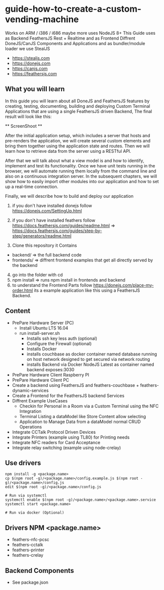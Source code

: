 # guide-how-to-create-a-custom-vending-machine
Works on ARM / i386 / i686 maybe more uses NodeJS 8+
This Guide uses as Backend FeathersJS Rest + Realtime and as Frontend Diffrent DoneJS/CanJS Components and Applications
and as bundler/module loader we use StealJS
- https://stealjs.com
- https://donejs.com
- https://canjs.com
- https://feathersjs.com

## What you will learn
In this guide you will learn about all DoneJS and FeathersJS features by creating, testing, documenting, building and deploying Custom Terminal Applications that are using a single FeathersJS driven Backend, The final result will look like this:

** ScreenShoot **

After the initial application setup, which includes a server that hosts and pre-renders the application, we will create several custom elements and bring them together using the application state and routes. Then we will learn how to retrieve data from the server using a RESTful API.

After that we will talk about what a view model is and how to identify, implement and test its functionality. Once we have unit tests running in the browser, we will automate running them locally from the command line and also on a continuous integration server. In the subsequent chapters, we will show how to easily import other modules into our application and how to set up a real-time connection.

Finally, we will describe how to build and deploy our application

1. if you don't have installed donejs follow
https://donejs.com/SettingUp.html
2. if you don't have installed feathers follow
https://docs.feathersjs.com/guides/readme.html => https://docs.feathersjs.com/guides/step-by-step/generators/readme.html

3. Clone this repository it Contains 
- backend/ => the full backend code
- frontends/ => diffrent frontend examples that get all directly served by the backend
4. go into the folder with cd
5. npm install => runs npm install in frontends and backend
6. to understand the Frontend Parts follow https://donejs.com/place-my-order.html its a example application like this using a FeathersJS Backend.




## Content
- PrePare Hardware Server (PC)
  - Install Ubuntu LTS 16.04
  - run install-server.sh
    - Installs ssh key less auth (optional)
    - Configure the Firewall (optional)
    - Installs Docker
    - installs couchbase as docker container named database running on host network designed to get secured via network routing
    - installs Backend via Docker NodeJS Latest as container named backend exposes:3030
- PrePare Hardware Client Raspberry PI
- PrePare Hardware Client PC 
- Create a backend using FeathersJS and feathers-couchbase + feathers-dynamic-services
- Create a Frontend for the FeathersJS backend Services
- Diffrent Example UseCases
  - Checkin for Personal in a Room via a Custom Terminal using the NFC Integration
  - Terminal Listing a dataModel like Store Content allow selecting
  - Application to Manage Data from a dataModel normal CRUD Operations
- Integrate CCTalk Protocol Driven Devices
- Integrate Printers (example using TL80) for Printing needs
- Integrate NFC readers for Card Acceptance
- Integrate relay switching (example using node-crelay)



## Use drivers
```
npm install -g <package.name>
cp $(npm root -g)/<package.name>/config.example.js $(npm root -g)/<package.name>/config.js
edit $(npm root -g)/<package.name>/config.js

# Run via systemctl
systemctl enable $(npm root -g)/<package.name>/<package.name>.service
systemctl start <package.name>

# Run via docker (Optional)
```

## Drivers NPM <package.name>
- feathers-nfc-pcsc
- feathers-cctalk
- feathers-printer
- feathers-crelay

## Backend Components
- See package.json
